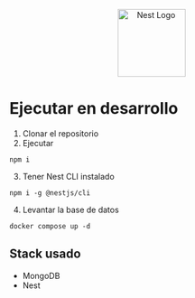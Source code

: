 <p align="center">
  <a href="http://nestjs.com/" target="blank"><img src="https://nestjs.com/img/logo-small.svg" width="120" alt="Nest Logo" /></a>
</p>

# Ejecutar en desarrollo

1. Clonar el repositorio
2. Ejecutar

```
npm i
```
3. Tener Nest CLI instalado 

```
npm i -g @nestjs/cli
```
4. Levantar la base de datos

```
docker compose up -d
```

## Stack usado
* MongoDB
* Nest
